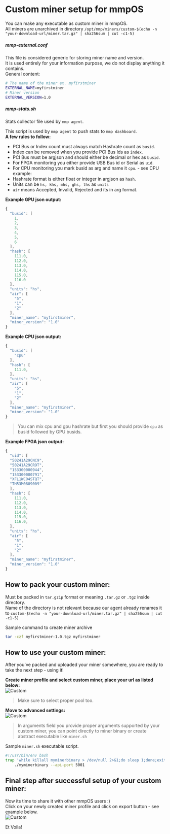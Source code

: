 # Custom miner setup for mmpOS

You can make any executable as custom miner in mmpOS.  
All miners are unarchived in directory `/opt/mmp/miners/custom-$(echo -n "your-download-url/miner.tar.gz" | sha256sum | cut -c1-5)`

##### mmp-external.conf
This file is considered generic for storing miner name and version.  
It is used entirely for your information purpose, we do not display anything it contains.  
General content:  
```bash
# The name of the miner ex. myfirstminer  
EXTERNAL_NAME=myfirstminer
# Miner version  
EXTERNAL_VERSION=1.0
```  
##### mmp-stats.sh
Stats collector file used by `mmp agent`.

This script is used by `mmp agent` to push stats to `mmp dashboard`.  
**A few rules to follow:**  
-    PCI Bus or Index count must always match Hashrate count as `busid`.
-    Index can be removed when you provide PCI Bus Ids as `index`.
-    PCI Bus must be argjson and should either be decimal or hex as `busid`.
-    For FPGA monitoring you either provide USB Bus id or Serial as `uid`.
-    For CPU monitoring you mark busid as arg and name it `cpu`. - see CPU example:
-    Hashrate format is either float or integer in argjson as `hash`.
-    Units can be `hs, khs, mhs, ghs, ths` as `units`
-    `air` means Accepted, Invalid, Rejected and its in arg format. 
  
**Example GPU json output:**  
```javascript
{
  "busid": [
    1,
    2,
    3,
    4,
    5,
    6
  ],
  "hash": [
    111.0,
    112.0,
    113.0,
    114.0,
    115.0,
    116.0
  ],
  "units": "hs",
  "air": [
    "5",
    "1",
    "2"
  ],
  "miner_name": "myfirstminer",
  "miner_version": "1.0"
}
```

**Example CPU json output:**
```javascript
{
  "busid": [
    "cpu"
  ],
  "hash": [
    111.0,
  ],
  "units": "hs",
  "air": [
    "5",
    "1",
    "2"
  ],
  "miner_name": "myfirstminer",
  "miner_version": "1.0"
}
```
> You can mix cpu and gpu hashrate but first you should provide `cpu` as busid followed by GPU busids.  

**Example FPGA json output:**
```javascript
{
  "uid": [
  "50241A29CNC9",
  "50241A29CR9T",
  "153300000944",
  "153300000791",
  "XFL1WCO4STQT",
  "TH53M0809009"
  ],
  "hash": [
    111.0,
    112.0,
    113.0,
    114.0,
    115.0,
    116.0,
  ],
  "units": "hs",
  "air": [
    "5",
    "1",
    "2"
  ],
  "miner_name": "myfirstminer",
  "miner_version": "1.0"
}
```

## How to pack your custom miner: 
Must be packed in `tar.gzip` format or meaning `.tar.gz` or `.tgz` inside directory.  
Name of the directory is not relevant because our agent already renames it to `custom-$(echo -n "your-download-url/miner.tar.gz" | sha256sum | cut -c1-5)`  

Sample command to create miner archive
```bash
tar -czf myfirstminer-1.0.tgz myfirstminer
```


## How to use your custom miner: 
After you've packed and uploaded your miner somewhere, you are ready to take the next step - using it!  

**Create miner profile and select custom miner, place your url as listed below:**  
![Custom](/imgs/custom_miner1.png)
> Make sure to select proper pool too.

**Move to advanced settings:**  
![Custom](/imgs/custom_miner2.png)
> In arguments field you provide proper arguments supported by your custom miner, you can point directly to miner binary or create abstract
> executable like `miner.sh`

Sample `miner.sh` executable script.
```bash
#!/usr/bin/env bash
trap 'while killall myminerbinary > /dev/null 2>&1;do sleep 1;done;exit 0' SIGTERM
    ./myminerbinary --api-port 5001
```

## Final step after successful setup of your custom miner:
Now its time to share it with other mmpOS users :)  
Click on your newly created miner profile and click on export button - see example below.  
![Custom](/imgs/export_miner.png)

Et Voila!  

